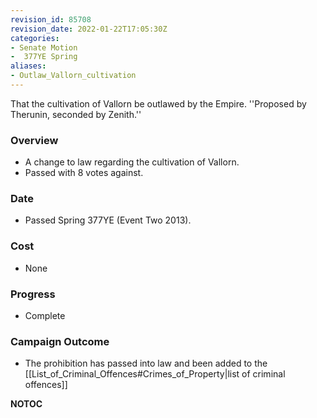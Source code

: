 ```yaml
---
revision_id: 85708
revision_date: 2022-01-22T17:05:30Z
categories:
- Senate Motion
-  377YE Spring
aliases:
- Outlaw_Vallorn_cultivation
---
```


That the cultivation of Vallorn be outlawed by the Empire.
''Proposed by Therunin, seconded by Zenith.''

### Overview
* A change to law regarding the cultivation of Vallorn.
* Passed with 8 votes against.

### Date
* Passed Spring 377YE (Event Two 2013).

### Cost
* None

### Progress
* Complete

### Campaign Outcome
* The prohibition has passed into law and been added to the [[List_of_Criminal_Offences#Crimes_of_Property|list of criminal offences]]



__NOTOC__